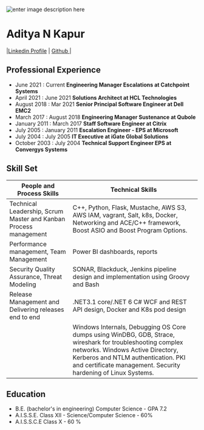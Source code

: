 ![enter image description here](https://media.licdn.com/dms/image/D5603AQFWrU-nGhx01g/profile-displayphoto-shrink_200_200/0/1673611166469?e=1687996800&v=beta&t=wVnvBaTHeQmg2MRQ_98MuIMuVMe-zDDUOC39FQ-EUj8)
# Aditya N Kapur

<span align="center">
|<a href="https://linkedin.com/in/adityankapur">Linkedin Profile</a> | <a href="https://github.com/adityaka"> Github </a>|
</span>

## Professional Experience

- June 2021 : Current   **Engineering Manager Escalations at Catchpoint Systems**
- April 2021 : June 2021 **Solutions Architect at HCL Technologies**
- August 2018 : Mar 2021 **Senior Principal Software Engineer at  Dell EMC2**
- March 2017 : August 2018 **Engineering Manager Sustenance at Qubole**
- January 2011 : March 2017 **Staff Software Engineer at Citrix**
- July 2005 : January 2011 **Escalation Engineer - EPS at Microsoft**
- July 2004 : July 2005 **IT Executive at iGate Global Solutions**
- October 2003 : July 2004 **Technical Support Engineer EPS at Convergys Systems**

## Skill Set
|People and Process Skills |Technical Skills |
|-|- |
|Technical Leadership, Scrum Master and Kanban Process management |C++, Python, Flask, Mustache, AWS S3, AWS IAM, vagrant, Salt, k8s, Docker, Networking and ACE/C++ framework, Boost ASIO and Boost Program Options. |
|Performance management, Team Management|Power BI dashboards, reports|
|Security Quality Assurance, Threat Modeling| SONAR, Blackduck, Jenkins pipeline design and implementation using Groovy and Bash|
|Release Management and Delivering releases end to end | .NET3.1 core/.NET 6 C# WCF and REST API design, Docker and K8s pod design|
| | Windows Internals, Debugging OS Core dumps using WinDBG, GDB, Strace, wireshark for troubleshooting complex networks. Windows Active Directory, Kerberos and NTLM authentication. PKI and certificate management. Security hardening of Linux Systems.  

## Education
- B.E. (bachelor's in engineering) Computer Science - GPA 7.2
- A.I.S.S.E. Class XII - Science/Computer Science - 60%
- A.I.S.S.C.E Class X - 60 %
